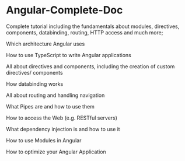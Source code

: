 # Angular-Complete-Doc

Complete tutorial including the fundamentals about modules, directives, components, databinding, routing, HTTP access and much more;

Which architecture Angular uses

How to use TypeScript to write Angular applications

All about directives and components, including the creation of custom directives/ components

How databinding works

All about routing and handling navigation

What Pipes are and how to use them

How to access the Web (e.g. RESTful servers)

What dependency injection is and how to use it

How to use Modules in Angular

How to optimize your Angular Application
